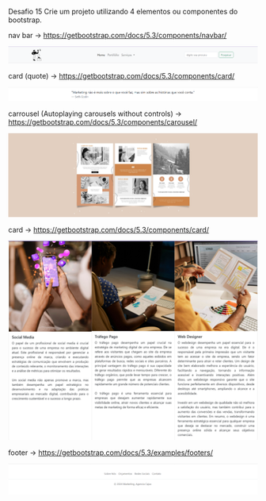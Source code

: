 Desafio 15
Crie um projeto utilizando 4 elementos ou componentes do bootstrap.

nav bar →  https://getbootstrap.com/docs/5.3/components/navbar/

![alt text](image.png)

card (quote) → https://getbootstrap.com/docs/5.3/components/card/

![alt text](image-1.png)

carrousel (Autoplaying carousels without controls) → https://getbootstrap.com/docs/5.3/components/carousel/ 

![alt text](image-2.png)

card → https://getbootstrap.com/docs/5.3/components/card/

![alt text](image-5.png)

footer → https://getbootstrap.com/docs/5.3/examples/footers/ 

![alt text](image-4.png)

